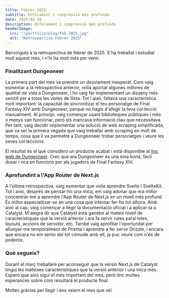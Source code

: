 ```yaml
---
title: Febrer 2025
subtitle: Enfocament i comprensió més profunda
date: 2025-02-28
description: Enfocament i comprensió més profunda
headerImage:
  src: "/portfolio/blog/feb-2025.jpg"
  alt: "Retrospectiva Febrer 2025"
---
```


Benvinguts a la retrospectiva de febrer de 2025. S'ha treballat i estudiat molt aquest mes, i n'hi ha molt més per venir.

### Finalitzant Dungeoneer

La primera part del mes va prendre un desviament inesperat. Com vaig esmentar a la retrospectiva anterior, volia aportar algunes millores de qualitat de vida a Dungeoneer, i ho vaig fer implementant un disseny més senzill per a totes les vistes de llista. Tot i això, faltava una característica molt important: la capacitat de sincronitzar el teu personatge de Final Fantasy XIV amb Dungeoneer, perquè no hagis d'afegir la teva col·lecció manualment. Al principi, vaig començar usant biblioteques públiques i més o menys van funcionar, però els mancava informació clau que necessitava. Per tant, vaig decidir implementar una solució de web scraping simplificada, que va ser la primera vegada que vaig treballar amb scraping en molt de temps, cosa que li va permetre a Dungeoneer trobar personatges i veure les seves col·leccions.

El resultat és el que considero un producte acabat i està disponible al [lloc web de Dungeoneer](https://xiv-dungeoneer.vercel.app/). Crec que ara Dungeoneer és una eina bona, fàcil dusar i rica en funcions per als jugadors de Final Fantasy XIV.

### Aprofundint a l'App Router de Next.js

A l'última retrospectiva, vaig esmentar que volia aprendre Svelte i SvelteKit. Tot i això, després de pensar-ho una mica, em vaig adonar que era millor concentrar-me a aprendre l'App Router de Next.js en un nivell més profund. És millor especialitzar-se en una cosa que intentar fer-ho tot alhora. Amb això al cap, vaig començar a llegir la documentació oficial i a aplicar-la a Catalyst. M'alegra dir que Catalyst està gairebé al mateix nivell de característiques que la versió anterior i ara fa servir rutes paral·leles, layouts, accions de servidor, etc. També vaig aprofitar l'oportunitat per allunyar-me temporalment de Prisma i aprendre a fer servir Drizzle, i encara que encara no em sento del tot còmode amb ell, ja puc veure com n'és de poderós.

### Què segueix?

Durant el març treballaré per aconseguir que la versió Next.js de Catalyst tingui les mateixes característiques que la versió anterior i una mica més. Espero que això sigui el més important del mes, però tinc moltes esperances sobre com resultarà el producte final.

Moltes gràcies per llegir i ens veiem el mes que ve!
